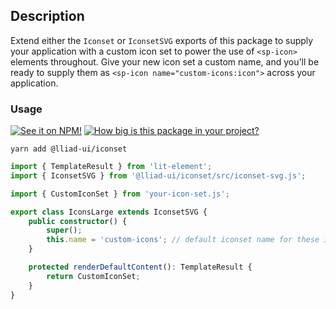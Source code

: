 ## Description

Extend either the `Iconset` or `IconsetSVG` exports of this package to supply your application with a custom icon set to power the use of `<sp-icon>` elements throughout. Give your new icon set a custom name, and you'll be ready to supply them as `<sp-icon name="custom-icons:icon">` across your application.

### Usage

[![See it on NPM!](https://img.shields.io/npm/v/@lliad-ui/iconset?style=for-the-badge)](https://www.npmjs.com/package/@lliad-ui/iconset)
[![How big is this package in your project?](https://img.shields.io/bundlephobia/minzip/@lliad-ui/iconset?style=for-the-badge)](https://bundlephobia.com/result?p=@lliad-ui/iconset)

```
yarn add @lliad-ui/iconset
```

```ts
import { TemplateResult } from 'lit-element';
import { IconsetSVG } from '@lliad-ui/iconset/src/iconset-svg.js';

import { CustomIconSet } from 'your-icon-set.js';

export class IconsLarge extends IconsetSVG {
    public constructor() {
        super();
        this.name = 'custom-icons'; // default iconset name for these icons
    }

    protected renderDefaultContent(): TemplateResult {
        return CustomIconSet;
    }
}
```
